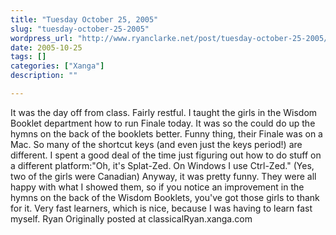 ```yaml
---
title: "Tuesday October 25, 2005"
slug: "tuesday-october-25-2005"
wordpress_url: "http://www.ryanclarke.net/post/tuesday-october-25-2005/"
date: 2005-10-25
tags: []
categories: ["Xanga"]
description: ""

---
```


It was the day off from class. Fairly restful.
 I taught the girls in the Wisdom Booklet department how to run Finale today. It was so the could do up the hymns on the back of the booklets better. Funny thing, their Finale was on a Mac. So many of the shortcut keys (and even just the keys period!) are different. I spent a good deal of the time just figuring out how to do stuff on a different platform:"Oh, it's Splat-Zed. On Windows I use Ctrl-Zed." (Yes, two of the girls were Canadian) Anyway, it was pretty funny. They were all happy with what I showed them, so if you notice an improvement in the hymns on the back of the Wisdom Booklets, you've got those girls to thank for it. Very fast learners, which is nice, because I was having to learn fast myself.
 Ryan
Originally posted at classicalRyan.xanga.com
